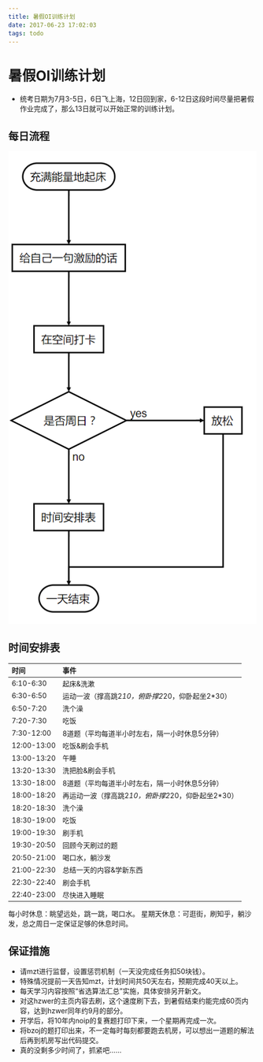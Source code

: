 ```yaml
---
title: 暑假OI训练计划
date: 2017-06-23 17:02:03
tags: todo
---
```


# 暑假OI训练计划

* 统考日期为7月3-5日，6日飞上海，12日回到家，6-12日这段时间尽量把暑假作业完成了，那么13日就可以开始正常的训练计划。

## 每日流程

![flow](https://raw.githubusercontent.com/Yorathgz/Markdown-Photos/master/hexo/000.PNG)

## 时间安排表

|时间|事件|
|:--|:--|
|6:10-6:30|起床&洗漱|
|6:30-6:50|运动一波（撑高跳2*10，俯卧撑2*20，仰卧起坐2*30）|
|6:50-7:20|洗个澡|
|7:20-7:30|吃饭|
|7:30-12:00|8道题（平均每道半小时左右，隔一小时休息5分钟）|
|12:00-13:00|吃饭&刷会手机|
|13:00-13:20|午睡|
|13:20-13:30|洗把脸&刷会手机|
|13:30-18:00|8道题（平均每道半小时左右，隔一小时休息5分钟）|
|18:00-18:20|再运动一波（撑高跳2*10，俯卧撑2*20，仰卧起坐2*30）|
|18:20-18:30|洗个澡|
|18:30-19:00|吃饭|
|19:00-19:30|刷手机|
|19:30-20:50|回顾今天刷过的题|
|20:50-21:00|喝口水，躺沙发|
|21:00-22:30|总结一天的内容&学新东西|
|22:30-22:40|刷会手机|
|22:40-23:00|尽快进入睡眠|

每小时休息：眺望远处，跳一跳，喝口水。
星期天休息：可逛街，刷知乎，躺沙发，总之周日一定保证足够的休息时间。

## 保证措施

* 请mzt进行监督，设置惩罚机制（一天没完成任务扣50块钱）。
* 特殊情况提前一天告知mzt，计划时间共50天左右，预期完成40天以上。
* 每天学习内容按照“省选算法汇总”实施，具体安排另开新文。
* 对这hzwer的主页内容去刷，这个速度刷下去，到暑假结束约能完成60页内容，达到hzwer同年约9月的部分。
* 开学后，将10年内noip的复赛题打印下来，一个星期再完成一次。
* 将bzoj的题打印出来，不一定每时每刻都要跑去机房，可以想出一道题的解法后再到机房写出代码提交。
* 真的没剩多少时间了，抓紧吧......
